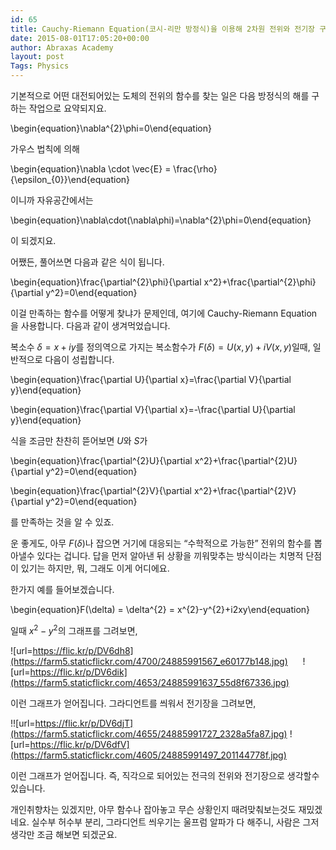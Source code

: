 ```yaml
---
id: 65
title: Cauchy-Riemann Equation(코시-리만 방정식)을 이용해 2차원 전위와 전기장 구하기
date: 2015-08-01T17:05:20+00:00
author: Abraxas Academy
layout: post
Tags: Physics
---
```

기본적으로 어떤 대전되어있는 도체의&nbsp;전위의 함수를 찾는 일은 다음 방정식의 해를 구하는 작업으로 요약되지요.

\begin{equation}\nabla^{2}\phi=0\end{equation}

가우스 법칙에 의해&nbsp;

\begin{equation}\nabla \cdot \vec{E} = \frac{\rho}{\epsilon_{0}}\end{equation}

이니까 자유공간에서는&nbsp;

\begin{equation}\nabla\cdot(\nabla\phi)=\nabla^{2}\phi=0\end{equation}

이 되겠지요.

어쨌든, 풀어쓰면 다음과 같은 식이 됩니다.

\begin{equation}\frac{\partial^{2}\phi}{\partial x^2}+\frac{\partial^{2}\phi}{\partial y^2}=0\end{equation}

이걸 만족하는 함수를 어떻게 찾냐가 문제인데, 여기에 Cauchy-Riemann Equation 을 사용합니다. 다음과 같이 생겨먹었습니다.

복소수 $\delta =x+iy$를 정의역으로 가지는 복소함수가 $F(\delta)=U(x,y)+iV(x,y)$일때, 일반적으로 다음이 성립합니다.

\begin{equation}\frac{\partial U}{\partial x}=\frac{\partial V}{\partial y}\end{equation}

\begin{equation}\frac{\partial V}{\partial x}=-\frac{\partial U}{\partial y}\end{equation}

식을 조금만 찬찬히 뜯어보면 $U$와 $S$가&nbsp;

\begin{equation}\frac{\partial^{2}U}{\partial x^2}+\frac{\partial^{2}U}{\partial y^2}=0\end{equation}

\begin{equation}\frac{\partial^{2}V}{\partial x^2}+\frac{\partial^{2}V}{\partial y^2}=0\end{equation}

를 만족하는 것을 알 수 있죠.



운 좋게도, 아무 $F(\delta)$나 잡으면 거기에 대응되는 &#8220;수학적으로 가능한&#8221; 전위의 함수를 뽑아낼수 있다는 겁니다. 답을 먼저 알아낸 뒤 상황을 끼워맞추는 방식이라는 치명적 단점이 있기는 하지만, 뭐, 그래도 이게 어디에요.

한가지 예를&nbsp;들어보겠습니다.

\begin{equation}F(\delta) = \delta^{2} = x^{2}-y^{2}+i2xy\end{equation}

일때 $x^{2}-y^{2}$의 그래프를 그려보면,





  ![url=https://flic.kr/p/DV6dh8](https://farm5.staticflickr.com/4700/24885991567_e60177b148.jpg)  &nbsp; &nbsp; &nbsp;![url=https://flic.kr/p/DV6dik](https://farm5.staticflickr.com/4653/24885991637_55d8f67336.jpg)

이런 그래프가 얻어집니다. 그라디언트를 씌워서 전기장을 그려보면,

!![url=https://flic.kr/p/DV6djT](https://farm5.staticflickr.com/4655/24885991727_2328a5fa87.jpg) ![url=https://flic.kr/p/DV6dfV](https://farm5.staticflickr.com/4605/24885991497_201144778f.jpg)

이런 그래프가 얻어집니다. 즉, 직각으로 되어있는 전극의 전위와 전기장으로 생각할수 있습니다.

개인취향차는 있겠지만, 아무 함수나 잡아놓고 무슨 상황인지 때려맞춰보는것도 재밌겠네요. 실수부 허수부 분리, 그라디언트 씌우기는 울프럼 알파가 다 해주니, 사람은 그저 생각만 조금 해보면 되겠군요.